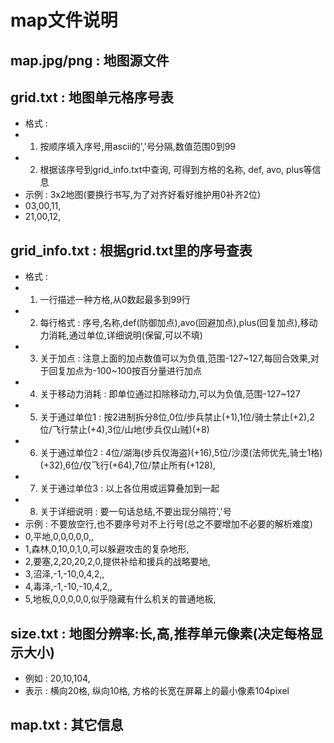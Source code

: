 ﻿# map文件说明

## map.jpg/png : 地图源文件

## grid.txt : 地图单元格序号表

* 格式 : 
* 1. 按顺序填入序号,用ascii的','号分隔,数值范围0到99
* 2. 根据该序号到grid_info.txt中查询, 可得到方格的名称, def, avo, plus等信息
* 示例 : 3x2地图(要换行书写,为了对齐好看好维护用0补齐2位)
* 03,00,11,
* 21,00,12,

## grid_info.txt : 根据grid.txt里的序号查表

* 格式 : 
* 1. 一行描述一种方格,从0数起最多到99行
* 2. 每行格式 : 序号,名称,def(防御加点),avo(回避加点),plus(回复加点),移动力消耗,通过单位,详细说明(保留,可以不填)
* 3. 关于加点 : 注意上面的加点数值可以为负值,范围-127~127,每回合效果,对于回复加点为-100~100按百分量进行加点
* 4. 关于移动力消耗 : 即单位通过扣除移动力,可以为负值,范围-127~127
* 5. 关于通过单位1 : 按2进制拆分8位,0位/步兵禁止(+1),1位/骑士禁止(+2),2位/飞行禁止(+4),3位/山地(步兵仅山贼)(+8)
* 6. 关于通过单位2 : 4位/湖海(步兵仅海盗)(+16),5位/沙漠(法师优先,骑士1格)(+32),6位/仅飞行(+64),7位/禁止所有(+128),
* 7. 关于通过单位3 : 以上各位用或运算叠加到一起
* 8. 关于详细说明 : 要一句话总结,不要出现分隔符','号
* 示例 : 不要放空行,也不要序号对不上行号(总之不要增加不必要的解析难度)
* 0,平地,0,0,0,0,0,,
* 1,森林,0,10,0,1,0,可以躲避攻击的复杂地形,
* 2,要塞,2,20,20,2,0,提供补给和援兵的战略要地,
* 3,沼泽,-1,-10,0,4,2,,
* 4,毒泽,-1,-10,-10,4,2,,
* 5,地板,0,0,0,0,0,似乎隐藏有什么机关的普通地板,

## size.txt : 地图分辨率:长,高,推荐单元像素(决定每格显示大小)

* 例如 : 20,10,104,
* 表示 : 横向20格, 纵向10格, 方格的长宽在屏幕上的最小像素104pixel

## map.txt : 其它信息
